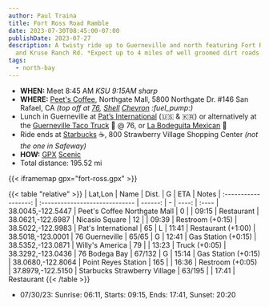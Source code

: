 ```yaml
---
author: Paul Traina
title: Fort Ross Road Ramble
date: 2023-07-30T08:45:00-07:00
publishDate: 2023-07-27
description: A twisty ride up to Guerneville and north featuring Fort Ross Rd.
  and Kruse Ranch Rd. *Expect up to 4 miles of well groomed dirt roads.*
tags:
  - north-bay
---
```

* **WHEN:** Meet 8:45 AM *KSU 9:15AM sharp*
* **WHERE:** [Peet's Coffee](https://goo.gl/maps/Nr19wF2eEhyFY9L28),
   Northgate Mall, 5800 Northgate Dr. #146 San Rafael, CA
   *(top off at [76](https://goo.gl/maps/F1zv2PQTcjTju17X6),
   [Shell](https://goo.gl/maps/7iN9H6bbP4ePVyYt9)
   [Chevron](https://goo.gl/maps/F3aGLG3vAwCmEkaK9) :fuel_pump:)*
* Lunch in Guerneville at
  [Pat’s International](https://goo.gl/maps/b1wHVau5ZGLLCUjY7) (:us: & :kr:)
  or alternatively at the
  [Guerneville Taco Truck](https://www.guernevilletacotruck.com) :taco: @ 76, or
  [La Bodeguita Mexican](https://goo.gl/maps/BrJcXxdC16p3T3iB7) :burrito:
* Ride ends at [Starbucks](https://goo.gl/maps/BrJcXxdC16p3T3iB7) :coffee:,
  800 Strawberry Village Shopping Center *(not the one in Safeway)*
* **HOW:**
  [GPX](fort-ross.gpx)
  [Scenic](https://scenicapp.space/route/ByyIxbmz)
* Total distance: 195.52 mi

{{< iframemap gpx="fort-ross.gpx" >}}

{{< table "relative" >}}
|        Lat,Lon       | Name                           |   Dist. | G |  ETA  | Notes
| :------------------: | :----------------------------- | ------: | - | ----: | :----
|    38.0045,-122.5447 | Peet's Coffee Northgate Mall   |       0 |   | 09:15 | Restaurant
|    38.0621,-122.6987 | Nicasio Square                 |      12 |   | 09:39 | Restroom (+0:15)
|    38.5022,-122.9983 | Pat's International            |      65 | L | 11:41 | Restaurant (+1:00)
|    38.5018,-123.0001 | 76 Guerneville                 |   65/65 | G | 12:41 | Gas Station (+0:15)
|    38.5352,-123.0871 | Willy's America                |      79 |   | 13:23 | Truck (+0:05)
|    38.3292,-123.0436 | 76 Bodega Bay                  |  67/132 | G | 15:14 | Gas Station (+0:15)
|    38.0680,-122.8064 | Point Reyes Station            |     165 |   | 16:36 | Restroom (+0:05)
|    37.8979,-122.5150 | Starbucks Strawberry Village   |  63/195 |   | 17:41 | Restaurant
{{< /table >}}

* 07/30/23: Sunrise: 06:11, Starts: 09:15, Ends: 17:41, Sunset: 20:20